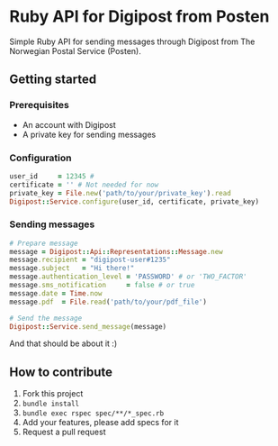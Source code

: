 # Ruby API for Digipost from Posten

Simple Ruby API for sending messages through Digipost from The Norwegian Postal Service (Posten).

## Getting started

### Prerequisites

* An account with Digipost
* A private key for sending messages

### Configuration

````ruby
user_id     = 12345 #
certificate = '' # Not needed for now
private_key = File.new('path/to/your/private_key').read
Digipost::Service.configure(user_id, certificate, private_key)
````

### Sending messages

````ruby
# Prepare message
message = Digipost::Api::Representations::Message.new
message.recipient = "digipost-user#1235"
message.subject   = "Hi there!"
message.authentication_level = 'PASSWORD' # or 'TWO_FACTOR'
message.sms_notification     = false # or true
message.date = Time.now
message.pdf  = File.read('path/to/your/pdf_file')

# Send the message
Digipost::Service.send_message(message)
````

And that should be about it :)


## How to contribute

1. Fork this project
2. `bundle install`
3. `bundle exec rspec spec/**/*_spec.rb`
4. Add your features, please add specs for it
5. Request a pull request